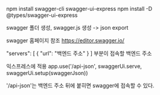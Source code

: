 npm install swagger-cli swagger-ui-express
npm install -D @types/swagger-ui-express

swagger 폴더 생성, swagger.js 생성 -> json export 

swagger 홈페이지 참조
https://editor.swagger.io/


"servers": [
    {
      "url": "백엔드 주소"
    }
  ]
부분이 접속할 백엔드 주소

익스프레스에 적용
app.use('/api-json', swaggerUi.serve, swaggerUi.setup(swaggerJson))

'/api-json'는 백엔드 주소 뒤에 붙히면 swagger에 접속할 수 있다.

